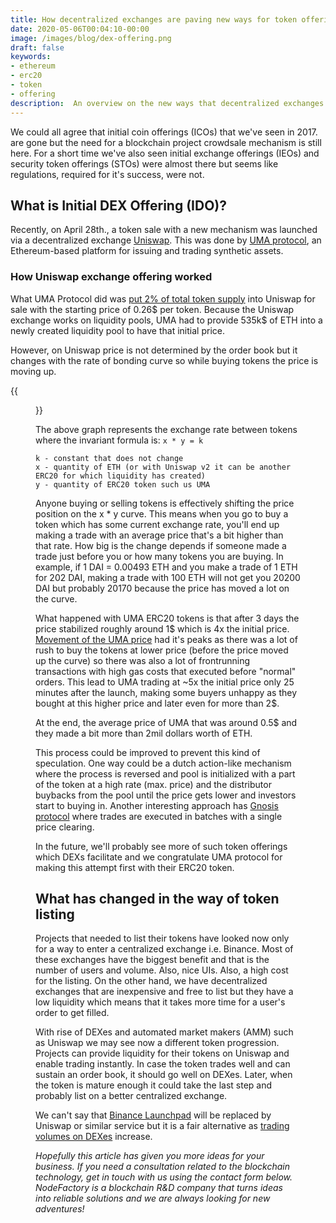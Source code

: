 ```yaml
---
title: How decentralized exchanges are paving new ways for token offerings
date: 2020-05-06T00:04:10-00:00
image: /images/blog/dex-offering.png
draft: false
keywords:
- ethereum
- erc20
- token
- offering
description:  An overview on the new ways that decentralized exchanges offer for a token offering and listing. 
---
```


We could all agree that initial coin offerings (ICOs) that we've seen in 2017. are gone but the need for a blockchain project crowdsale mechanism is still here. For a short time we've also seen initial exchange offerings (IEOs) and security token offerings (STOs) were almost there but seems like regulations, required for it's success, were not.

## What is Initial DEX Offering (IDO)?

Recently, on April 28th., a token sale with a new mechanism was launched via a decentralized exchange [Uniswap](https://uniswap.io). This was done by [UMA protocol](https://umaproject.org/), an Ethereum-based platform for issuing and trading synthetic assets. 

### How Uniswap exchange offering worked

What UMA Protocol did was [put 2% of total token supply](https://medium.com/uma-project/umas-initial-uniswap-listing-afa7b6f6a330) into Uniswap for sale with the starting price of 0.26$ per token. Because the Uniswap exchange works on liquidity pools, UMA had to provide 535k$ of ETH into a newly created liquidity pool to have that initial price.

However, on Uniswap price is not determined by the order book but it changes with the rate of bonding curve so while buying tokens the price is moving up. 

{{<figure src="/images/blog/bonding-curve.png" title="Bonding curve formula" link="https://ethresear.ch/t/improving-front-running-resistance-of-x-y-k-market-makers/1281" target="_blank" >}}

The above graph represents the exchange rate between tokens where the invariant formula is:
`x * y = k`

```
k - constant that does not change
x - quantity of ETH (or with Uniswap v2 it can be another ERC20 for which liquidity has created)
y - quantity of ERC20 token such us UMA
```

Anyone buying or selling tokens is effectively shifting the price position on the x * y curve. This means when you go to buy a token which has some current exchange rate, you'll end up making a trade with an average price that's a bit higher than that rate. How big is the change depends if someone made a trade just before you or how many tokens you are buying. In example, if 1 DAI = 0.00493 ETH and you make a trade of 1 ETH for 202 DAI, making a trade with 100 ETH will not get you 20200 DAI but probably 20170 because the price has moved a lot on the curve. 

What happened with UMA ERC20 tokens is that after 3 days the price stabilized roughly around 1$ which is 4x the initial price. [Movement of the UMA price](https://explore.duneanalytics.com/public/dashboards/YCmHZqHfTkO0B1N1C0YZnLSOLtIHBtZfyuXji8iG) had it's peaks as there was a lot of rush to buy the tokens at lower price (before the price moved up the curve) so there was also a lot of frontrunning transactions with high gas costs that executed before "normal" orders. This lead to UMA trading at ~5x the initial price only 25 minutes after the launch, making some buyers unhappy as they bought at this higher price and later even for more than 2$.

At the end, the average price of UMA that was around 0.5$ and they made a bit more than 2mil dollars worth of ETH.

This process could be improved to prevent this kind of speculation. One way could be a dutch action-like mechanism where the process is reversed and pool is initialized with a part of the token at a high rate (max. price) and the distributor buybacks from the pool until  the price gets lower and investors start to buying in. Another interesting approach has [Gnosis protocol](https://www.theblockcrypto.com/post/61622/consensys-spin-off-gnosis-launches-decentralized-exchange-with-focus-on-best-price-execution) where trades are executed in batches with a single price clearing.

In the future, we'll probably see more of such token offerings which DEXs facilitate and we congratulate UMA protocol for making this attempt first with their ERC20 token.


## What has changed in the way of token listing

Projects that needed to list their tokens have looked now only for a way to enter a centralized exchange i.e. Binance. Most of these exchanges have the biggest benefit and that is the number of users and volume. Also, nice UIs. Also, a high cost for the listing. On the other hand, we have decentralized exchanges that are inexpensive and free to list but they have a low liquidity which means that it takes more time for a user's order to get filled.

With rise of DEXes and automated market makers (AMM) such as Uniswap we may see now a different token progression. Projects can provide liquidity for their tokens on Uniswap and enable trading instantly. In case the token trades well and can sustain an order book, it should go well on DEXes. Later, when the token is mature enough it could take the last step and probably list on a better centralized exchange. 

We can't say that [Binance Launchpad](https://launchpad.binance.com/) will be replaced by Uniswap or similar service but it is a fair alternative as [trading volumes on DEXes](https://dex.watch) increase. 

*Hopefully this article has given you more ideas for your business. If you need a consultation related to the blockchain technology, get in touch with us using the contact form below. NodeFactory is a blockchain R&D company that turns ideas into reliable solutions and we are always looking for new adventures!*
